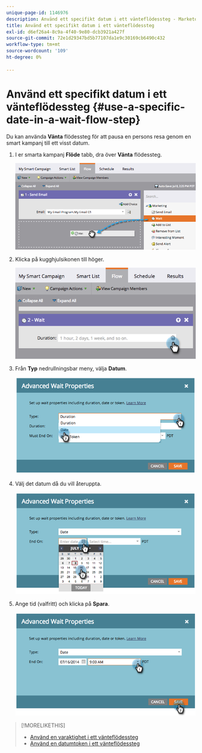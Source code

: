 ```yaml
---
unique-page-id: 1146976
description: Använd ett specifikt datum i ett vänteflödessteg - Marketo Docs - produktdokumentation
title: Använd ett specifikt datum i ett vänteflödessteg
exl-id: d6ef26a4-8c9a-4f40-9e80-dcb3921a427f
source-git-commit: 72e1d29347bd5b77107da1e9c30169cb6490c432
workflow-type: tm+mt
source-wordcount: '109'
ht-degree: 0%

---
```


# Använd ett specifikt datum i ett vänteflödessteg {#use-a-specific-date-in-a-wait-flow-step}

Du kan använda **Vänta** flödessteg för att pausa en persons resa genom en smart kampanj till ett visst datum.

1. I er smarta kampanj **Flöde** tabb, dra över **Vänta** flödessteg.

   ![](assets/image2014-9-22-11-3a50-3a55.png)

1. Klicka på kugghjulsikonen till höger.

   ![](assets/image2014-9-22-11-3a50-3a59.png)

1. Från **Typ** nedrullningsbar meny, välja **Datum**.

   ![](assets/image2014-9-22-11-3a51-3a27.png)

1. Välj det datum då du vill återuppta.

   ![](assets/image2014-9-22-11-3a51-3a20.png)

1. Ange tid (valfritt) och klicka på **Spara**.

   ![](assets/image2014-9-22-11-3a51-3a13.png)

>[!MORELIKETHIS]
>
>* [Använd en varaktighet i ett vänteflödessteg](/help/marketo/product-docs/core-marketo-concepts/smart-campaigns/flow-actions/wait/use-a-duration-in-a-wait-flow-step.md)
>* [Använd en datumtoken i ett vänteflödessteg](/help/marketo/product-docs/core-marketo-concepts/smart-campaigns/flow-actions/wait/use-a-date-token-in-a-wait-flow-step.md)

